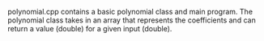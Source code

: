 polynomial.cpp contains a basic polynomial class and main program. 
The polynomial class takes in an array that represents the coefficients and can return a value (double) for a given input (double).

